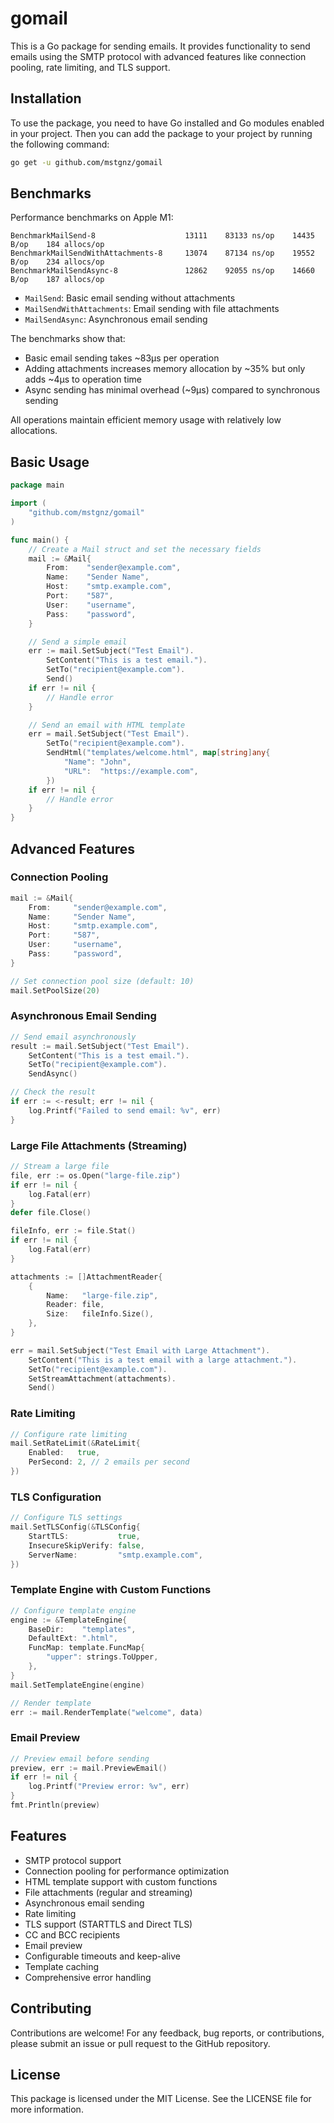 # gomail
This is a Go package for sending emails. It provides functionality to send emails using the SMTP protocol with advanced features like connection pooling, rate limiting, and TLS support.

## Installation
To use the package, you need to have Go installed and Go modules enabled in your project. Then you can add the package to your project by running the following command:

```bash
go get -u github.com/mstgnz/gomail
```

## Benchmarks
Performance benchmarks on Apple M1:

```
BenchmarkMailSend-8                    13111    83133 ns/op    14435 B/op    184 allocs/op
BenchmarkMailSendWithAttachments-8     13074    87134 ns/op    19552 B/op    234 allocs/op
BenchmarkMailSendAsync-8               12862    92055 ns/op    14660 B/op    187 allocs/op
```

- `MailSend`: Basic email sending without attachments
- `MailSendWithAttachments`: Email sending with file attachments
- `MailSendAsync`: Asynchronous email sending

The benchmarks show that:
- Basic email sending takes ~83μs per operation
- Adding attachments increases memory allocation by ~35% but only adds ~4μs to operation time
- Async sending has minimal overhead (~9μs) compared to synchronous sending

All operations maintain efficient memory usage with relatively low allocations.

## Basic Usage
```go
package main

import (
    "github.com/mstgnz/gomail"
)

func main() {
    // Create a Mail struct and set the necessary fields
    mail := &Mail{
        From:    "sender@example.com",
        Name:    "Sender Name",
        Host:    "smtp.example.com",
        Port:    "587",
        User:    "username",
        Pass:    "password",
    }

    // Send a simple email
    err := mail.SetSubject("Test Email").
        SetContent("This is a test email.").
        SetTo("recipient@example.com").
        Send()
    if err != nil {
        // Handle error
    }

    // Send an email with HTML template
    err = mail.SetSubject("Test Email").
        SetTo("recipient@example.com").
        SendHtml("templates/welcome.html", map[string]any{
            "Name": "John",
            "URL":  "https://example.com",
        })
    if err != nil {
        // Handle error
    }
}
```

## Advanced Features

### Connection Pooling
```go
mail := &Mail{
    From:     "sender@example.com",
    Name:     "Sender Name",
    Host:     "smtp.example.com",
    Port:     "587",
    User:     "username",
    Pass:     "password",
}

// Set connection pool size (default: 10)
mail.SetPoolSize(20)
```

### Asynchronous Email Sending
```go
// Send email asynchronously
result := mail.SetSubject("Test Email").
    SetContent("This is a test email.").
    SetTo("recipient@example.com").
    SendAsync()

// Check the result
if err := <-result; err != nil {
    log.Printf("Failed to send email: %v", err)
}
```

### Large File Attachments (Streaming)
```go
// Stream a large file
file, err := os.Open("large-file.zip")
if err != nil {
    log.Fatal(err)
}
defer file.Close()

fileInfo, err := file.Stat()
if err != nil {
    log.Fatal(err)
}

attachments := []AttachmentReader{
    {
        Name:   "large-file.zip",
        Reader: file,
        Size:   fileInfo.Size(),
    },
}

err = mail.SetSubject("Test Email with Large Attachment").
    SetContent("This is a test email with a large attachment.").
    SetTo("recipient@example.com").
    SetStreamAttachment(attachments).
    Send()
```

### Rate Limiting
```go
// Configure rate limiting
mail.SetRateLimit(&RateLimit{
    Enabled:   true,
    PerSecond: 2, // 2 emails per second
})
```

### TLS Configuration
```go
// Configure TLS settings
mail.SetTLSConfig(&TLSConfig{
    StartTLS:           true,
    InsecureSkipVerify: false,
    ServerName:         "smtp.example.com",
})
```

### Template Engine with Custom Functions
```go
// Configure template engine
engine := &TemplateEngine{
    BaseDir:    "templates",
    DefaultExt: ".html",
    FuncMap: template.FuncMap{
        "upper": strings.ToUpper,
    },
}
mail.SetTemplateEngine(engine)

// Render template
err := mail.RenderTemplate("welcome", data)
```

### Email Preview
```go
// Preview email before sending
preview, err := mail.PreviewEmail()
if err != nil {
    log.Printf("Preview error: %v", err)
}
fmt.Println(preview)
```

## Features
- SMTP protocol support
- Connection pooling for performance optimization
- HTML template support with custom functions
- File attachments (regular and streaming)
- Asynchronous email sending
- Rate limiting
- TLS support (STARTTLS and Direct TLS)
- CC and BCC recipients
- Email preview
- Configurable timeouts and keep-alive
- Template caching
- Comprehensive error handling

## Contributing
Contributions are welcome! For any feedback, bug reports, or contributions, please submit an issue or pull request to the GitHub repository.

## License
This package is licensed under the MIT License. See the LICENSE file for more information.